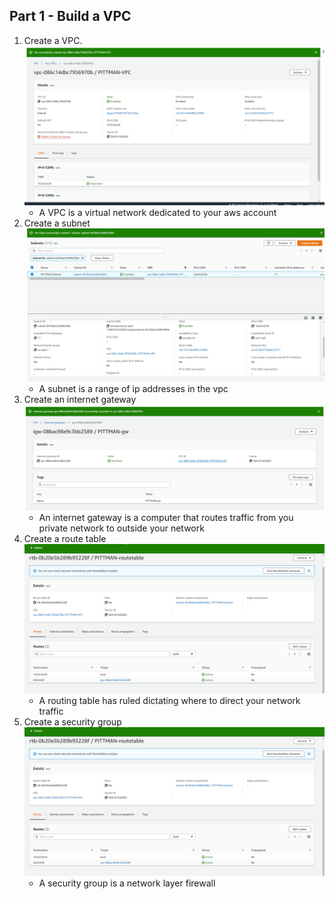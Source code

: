 ## Part 1 - Build a VPC

1. Create a VPC.
   ![vpc screenshot](Images/VPC_Screenshot.PNG)
   - A VPC is a virtual network dedicated to your aws account
2. Create a subnet
   ![vpc screenshot](Images/Subnet_Screenshot.PNG)
   - A subnet is a range of ip addresses in the vpc
3. Create an internet gateway
   ![vpc screenshot](Images/Gateway_Screenshot.PNG)
   - An internet gateway is a computer that routes traffic from you private network to outside your network
4. Create a route table
   ![vpc screenshot](Images/RouteTable_Screenshot.PNG)
   - A routing table has ruled dictating where to direct your network traffic
5. Create a security group
   ![vpc screenshot](Images/RouteTable_Screenshot.PNG)   
   - A security group is a network layer firewall
